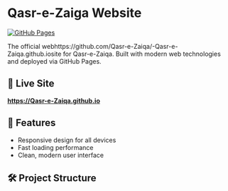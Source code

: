 # Qasr-e-Zaiga Website

[![GitHub Pages](https://img.shields.io/badge/View-Live_Site-brightgreen?style=for-the-badge)](https://rehan-exe.github.io)

The official webhttps://github.com/Qasr-e-Zaiqa/-Qasr-e-Zaiqa.github.iosite for Qasr-e-Zaiqa. Built with modern web technologies and deployed via GitHub Pages.

## 🔗 Live Site
**https://Qasr-e-Zaiqa.github.io**

## 🚀 Features
- Responsive design for all devices
- Fast loading performance
- Clean, modern user interface

## 🛠️ Project Structure
